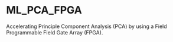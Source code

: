 # ML_PCA_FPGA
Accelerating Principle Component Analysis (PCA) by using a Field Programmable Field Gate Array (FPGA). 
